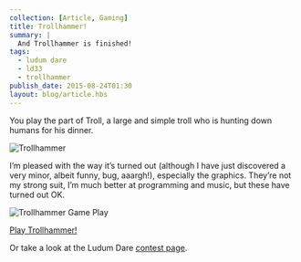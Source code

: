 ```yaml
---
collection: [Article, Gaming]
title: Trollhammer!
summary: |
  And Trollhammer is finished!
tags:
  - ludum dare
  - ld33
  - trollhammer
publish_date: 2015-08-24T01:30
layout: blog/article.hbs
---
```

    
You play the part of Troll, a large and simple troll who is hunting down humans for his dinner.

![Trollhammer](/media/img/trollhammer.png)

I’m pleased with the way it’s turned out (although I have just discovered a very minor, albeit funny, bug, aaargh!), especially the graphics. They’re not my strong suit, I’m much better at programming and music, but these have turned out OK.

![Trollhammer Game Play](/media/img/trollhammer-smash.png)

[Play Trollhammer!](http:///games.stoogoff.com/ld33/)

Or take a look at the Ludum Dare [contest page](http://ludumdare.com/compo/ludum-dare-33/?action=preview&uid=11088).
